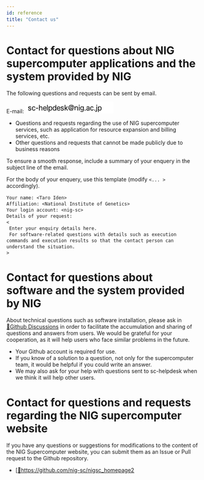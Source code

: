 ```yaml
---
id: reference
title: "Contact us"
---
```


# Contact for questions about NIG supercomputer applications and the system provided by NIG

The following questions and requests can be sent by email.

E-mail: ![](sc-helpdesk.png)

- Questions and requests regarding the use of NIG supercomputer services, such as application for resource expansion and billing services, etc.
- Other questions and requests that cannot be made publicly due to business reasons

To ensure a smooth response, include a summary of your enquery in the subject line of the email.

For the body of your enquery, use this template (modify `<... >` accordingly).


```
Your name: <Taro Iden>
Affiliation: <National Institute of Genetics>
Your login account: <nig-sc>
Details of your request: 
<
 Enter your enquiry details here. 
 For software-related questions with details such as execution commands and execution results so that the contact person can understand the situation.
>
```

# Contact for questions about software and the system provided by NIG

About technical questions such as software installation, please ask in [&#x1f517;<u>Github Discussions</u>](https://github.com/nig-sc/nigsc_homepage2/discussions) in order to facilitate the accumulation and sharing of questions and answers from users. We would be grateful for your cooperation, as it will help users who face similar problems in the future.

- Your Github account is required for use.
- If you know of a solution to a question, not only for the supercomputer team, it would be helpful if you could write an answer.
- We may also ask for your help with questions sent to sc-helpdesk when we think it will help other users.


# Contact for questions and requests regarding the NIG supercomputer website

If you have any questions or suggestions for modifications to the content of the NIG Supercomputer website, you can submit them as an Issue or Pull request to the Github repository.

- [[&#x1f517;<u>https://github.com/nig-sc/nigsc_homepage2</u>](https://github.com/nig-sc/nigsc_homepage2)
